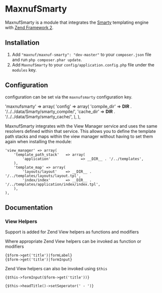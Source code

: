 # MaxnufSmarty

MaxnufSmarty is a module that integrates the [Smarty](http://www.smarty.net) templating engine with
[Zend Framework 2](http://framework.zend.com).

## Installation

 1. Add `"maxnuf/maxnuf-smarty": "dev-master"` to your `composer.json` file and run `php composer.phar update`.
 2. Add `MaxnufSmarty` to your `config/application.config.php` file under the `modules` key.

## Configuration

configuration can be set via the `maxnufsmarty` configuration key.

   'maxnufsmarty' => array(
        'config' => array(
            'compile_dir' => __DIR__ . '/../../data/Smarty/smarty_compile/',
            'cache_dir' => __DIR__ . '/../../data/Smarty/smarty_cache/',
        ),
    ),
 
    
MaxnufSmarty integrates with the View Manager service and uses the same resolvers defined within that service. 
This allows you to define the template path stacks and maps within the view manager without having to set them again
when installing the module:

    'view_manager' => array(
        'template_path_stack'   => array(
            'application'              => __DIR__ . '/../templates',
        ),
        'template_map' => array(
            'layouts/layout'    => __DIR__ . '/../templates/layouts/layout.tpl',
            'index/index'       => __DIR__ . '/../templates/application/index/index.tpl',
        ),
    ), 

## Documentation


### View Helpers

Support is added for Zend View helpers as functions and modifiers

Where appropriate Zend View helpers can be invoked as function or modifiers

    {$form->get('title')|formLabel}
    {$form->get('title')|formInput}

Zend View helpers can also be invoked using `$this`

    {$this->formInput($form->get('title'))}

	{$this->headTitle()->setSeperator(' - ')}
